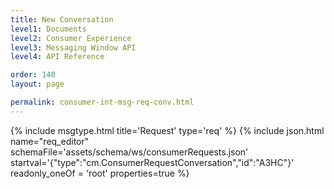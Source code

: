 ```yaml
---
title: New Conversation
level1: Documents
level2: Consumer Experience
level3: Messaging Window API
level4: API Reference

order: 140
layout: page

permalink: consumer-int-msg-req-conv.html
---
```


{% include msgtype.html title='Request' type='req' %}
{% include json.html name="req_editor" 
    schemaFile='assets/schema/ws/consumerRequests.json'
    startval='{"type":"cm.ConsumerRequestConversation","id":"A3HC"}'
    readonly_oneOf = 'root'
    properties=true %}



